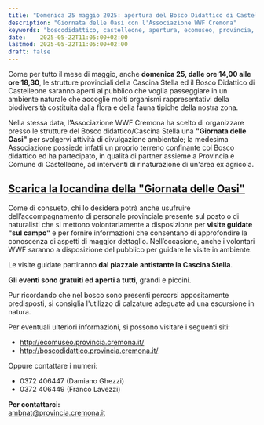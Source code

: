 ```yaml
---
title: "Domenica 25 maggio 2025: apertura del Bosco Didattico di Castelleone"
description: "Giornata delle Oasi con l'Associazione WWF Cremona" 
keywords: "boscodidattico, castelleone, apertura, ecomuseo, provincia, cremona, ambiente"
date:    2025-05-22T11:05:00+02:00
lastmod: 2025-05-22T11:05:00+02:00
draft: false
---
```

Come per tutto il mese di maggio, anche **domenica 25, dalle ore 14,00 alle ore 18,30**, le strutture provinciali della Cascina Stella ed il Bosco Didattico di Castelleone saranno aperti al pubblico che voglia passeggiare in un ambiente naturale che accoglie molti organismi rappresentativi della biodiversità costituita dalla flora e della fauna tipiche della nostra zona.

Nella stessa data, l’Associazione WWF Cremona ha scelto di organizzare presso le strutture del Bosco didattico/Cascina Stella una **"Giornata delle Oasi"** per svolgervi attività di divulgazione ambientale; la medesima Associazione possiede infatti un proprio terreno confinante col Bosco didattico ed ha partecipato, in qualità di partner assieme a Provincia e Comune di Castelleone, ad interventi di rinaturazione di un'area ex agricola.

## [Scarica la locandina della "Giornata delle Oasi"](../all/festa-oasi-2025.pdf)

Come di consueto, chi lo desidera potrà anche usufruire dell’accompagnamento di personale provinciale presente sul posto o di naturalisti che si mettono volontariamente a disposizione per **visite guidate "sul campo"** e per fornire informazioni che consentano di approfondire la conoscenza di aspetti di maggior dettaglio. 
Nell’occasione, anche i volontari WWF saranno a disposizione del pubblico per guidare le visite in ambiente.


Le visite guidate partiranno **dal piazzale antistante la Cascina Stella**.

**Gli eventi sono gratuiti ed aperti a tutti**, grandi e piccini. 

Pur ricordando che nel bosco sono presenti percorsi appositamente predisposti, si consiglia l'utilizzo di calzature adeguate ad una escursione in natura.

Per eventuali ulteriori informazioni, si possono visitare i seguenti siti:

- http://ecomuseo.provincia.cremona.it/
- http://boscodidattico.provincia.cremona.it/

Oppure contattare i numeri: 

- 0372 406447 (Damiano Ghezzi)
- 0372 406449 (Franco Lavezzi)

**Per contattarci:**  
[ambnat@provincia.cremona.it](mailto:ambnat@provincia.cremona.it)

